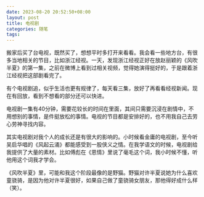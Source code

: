 ```yaml
---
date: 2023-08-20 20:52:50+08:00
layout: post
title: 电视剧
categories: 随笔
tags: 
---
```


搬家后买了台电视，既然买了，想想平时多打开来看看。我会看一些地方台，有很多当地相关的节目，比如浙江经视。一天，发现浙江经视正好在放赵丽颖的《风吹半夏》的第一集，之前在微博上看到过相关视频，觉得她演得挺好的，于是跟着浙江经视把这部剧看完了。

有个电视剧追，似乎生活也更有规律了，每天看三集，放好了再看看经视新闻。现在有回放，看到不想看的部分还可以快进。

电视剧一集有40分钟，需要花较长的时间在里面，其间只需要沉浸在剧情中，不用想别的事情，是件挺放松的事情。电视的节目都是安排好的，也不用我自己去劳心劳神寻找内容。

其实电视剧对我个人的成长还是有很大的影响的。小时候看金庸的电视剧，至今听吴启华唱的《风起云涌》都能感受到一股侠义之情。在我学语文的时候，电视剧给我提供了大量的素材。比如傅彪在《恩情》里说了毫毛这个词，我小时候不懂，听他用这个词我才学会。

《风吹半夏》里，可能和我这个阶段最像的是野猫。野猫对许半夏说她为什么喜欢童骁骑，是因为他对许半夏很好，如果自己做了童骁骑女朋友，那他得好成什么样（笑）。

